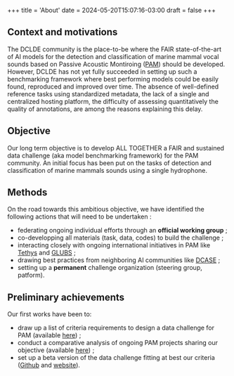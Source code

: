 +++
title = 'About'
date = 2024-05-20T15:07:16-03:00
draft = false
+++

## Context and motivations

The DCLDE community is the place-to-be where the FAIR state-of-the-art of AI models for the detection and classification of marine mammal vocal sounds based on Passive Acoustic Montiroing ([PAM](https://www.ncei.noaa.gov/products/passive-acoustic-data)) should be developed. However, DCLDE has not yet fully succeeded in setting up such a benchmarking framework where best performing models could be easily found, reproduced and improved over time. The absence of well-defined reference tasks using standardized metadata, the lack of a single and centralized hosting platform, the difficulty of assessing quantitatively the quality of annotations, are among the reasons explaining this delay.

## Objective

Our long term objective is to develop ALL TOGETHER a FAIR and sustained data challenge (aka model benchmarking framework) for the PAM community. An initial focus has been put on the tasks of detection and classification of marine mammals sounds using a single hydrophone.

## Methods 

On the road towards this ambitious objective, we have identified the following actions that will need to be undertaken :

- federating ongoing individual efforts through an **official working group** ;
- co-developping all materials (task, data, codes) to build the challenge ;
- interacting closely with ongoing international initiatives in PAM like [Tethys](https://tethys.sdsu.edu/) and [GLUBS](https://www.glubs.org/) ;
- drawing best practices from neighboring AI communities like [DCASE](https://dcase.community/) ;
- setting up a **permanent** challenge organization (steering group, patform).

## Preliminary achievements 

Our first works have been to:

- draw up a list of criteria requirements to design a data challenge for PAM (available [here](https://drive.google.com/file/d/16I4_9lLpy6sDooytBCdXrSsq6Yz7F4xC/view?usp=sharing)) ;
- conduct a comparative analysis of ongoing PAM projects sharing our objective (available [here](https://drive.google.com/file/d/16I4_9lLpy6sDooytBCdXrSsq6Yz7F4xC/view?usp=sharing)) ;
- set up a beta version of the data challenge fitting at best our criteria ([Github](https://github.com/PAM-challenge-beta) and [website](https://pam-challenge-beta.github.io/website/)). 


